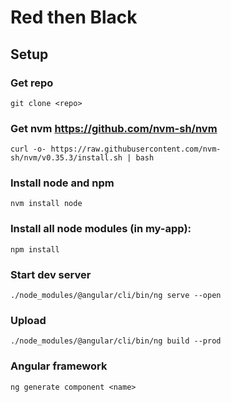# Red then Black

## Setup

### Get repo
```git clone <repo>```

### Get nvm https://github.com/nvm-sh/nvm
```curl -o- https://raw.githubusercontent.com/nvm-sh/nvm/v0.35.3/install.sh | bash```

### Install node and npm
```nvm install node```

### Install all node modules (in my-app): 
```npm install```

### Start dev server 
```./node_modules/@angular/cli/bin/ng serve --open```

### Upload
```./node_modules/@angular/cli/bin/ng build --prod```

### Angular framework
```ng generate component <name>```
